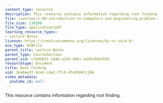 ```yaml
---
content_type: resource
description: This resource contains information regarding root finding.
file: /courses/1-00-introduction-to-computers-and-engineering-problem-solving-spring-2012/3ea0ae3f9cebc4a27fc9dfadb047c266_MIT1_00S12_Lec_33.pdf
file_size: 139268
file_type: application/pdf
learning_resource_types:
- Lecture Notes
license: https://creativecommons.org/licenses/by-nc-sa/4.0/
ocw_type: OCWFile
parent_title: Lecture Notes
parent_type: CourseSection
parent_uid: cfe95031-1d4d-a15d-46b1-ed49c9bb355d
resourcetype: Document
title: Root Finding
uid: 3ea0ae3f-9ceb-c4a2-7fc9-dfadb047c266
video_metadata:
  youtube_id: null
---
```

This resource contains information regarding root finding.
